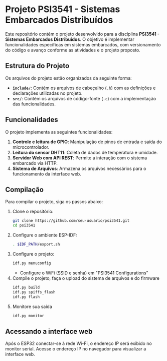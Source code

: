 # Projeto PSI3541 - Sistemas Embarcados Distribuídos

Este repositório contém o projeto desenvolvido para a disciplina **PSI3541 - Sistemas Embarcados Distribuídos**. O objetivo é implementar funcionalidades específicas em sistemas embarcados, com versionamento do código e avanço conforme as atividades e o projeto proposto.

## Estrutura do Projeto

Os arquivos do projeto estão organizados da seguinte forma:

- **`include/`**: Contém os arquivos de cabeçalho (`.h`) com as definições e declarações utilizadas no projeto.
- **`src/`**: Contém os arquivos de código-fonte (`.c`) com a implementação das funcionalidades.

## Funcionalidades

O projeto implementa as seguintes funcionalidades:

1. **Controle e leitura de GPIO**: Manipulação de pinos de entrada e saída do microcontrolador.
2. **Leitura do sensor DHT11**: Coleta de dados de temperatura e umidade.
3. **Servidor Web com API REST**: Permite a interação com o sistema embarcado via HTTP.
4. **Sistema de Arquivos**: Armazena os arquivos necessários para o funcionamento da interface web.

## Compilação

Para compilar o projeto, siga os passos abaixo:

1. Clone o repositório:
   ```bash
   git clone https://github.com/seu-usuario/psi3541.git
   cd psi3541
2. Configure o ambiente ESP-IDF:
    ```bash
    . $IDF_PATH/export.sh
3. Configure o projeto:
    ```bash
    idf.py menuconfig
    ```
    - Configure o WiFi (SSID e senha) em "PSI3541 Configurations"
4. Compile o projeto, faça o upload do sistema de arquivos e do firmware
    ```bash
    idf.py build
    idf.py spiffs_flash
    idf.py flash
5. Monitore sua saída
    ```bash
    idf.py monitor

## Acessando a interface web

Após o ESP32 conectar-se à rede Wi-Fi, o endereço IP será exibido no monitor serial. Acesse o endereço IP no navegador para visualizar a interface web.
